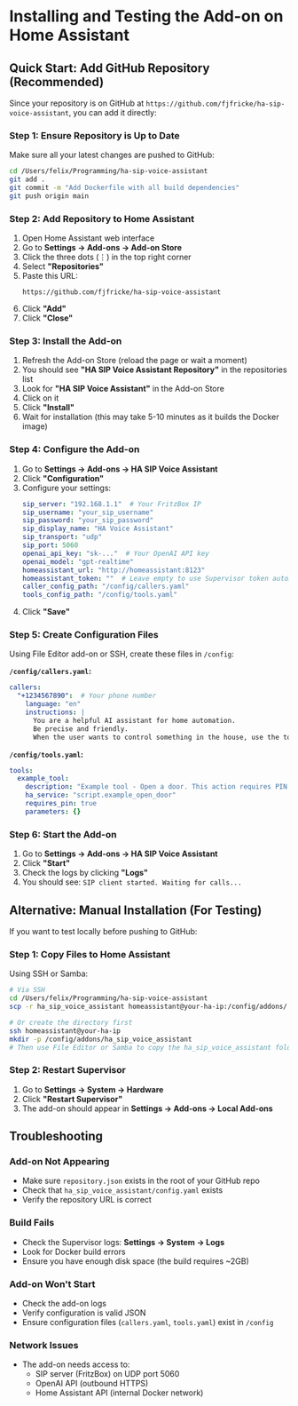 # Installing and Testing the Add-on on Home Assistant

## Quick Start: Add GitHub Repository (Recommended)

Since your repository is on GitHub at `https://github.com/fjfricke/ha-sip-voice-assistant`, you can add it directly:

### Step 1: Ensure Repository is Up to Date

Make sure all your latest changes are pushed to GitHub:

```bash
cd /Users/felix/Programming/ha-sip-voice-assistant
git add .
git commit -m "Add Dockerfile with all build dependencies"
git push origin main
```

### Step 2: Add Repository to Home Assistant

1. Open Home Assistant web interface
2. Go to **Settings → Add-ons → Add-on Store**
3. Click the three dots (⋮) in the top right corner
4. Select **"Repositories"**
5. Paste this URL:
   ```
   https://github.com/fjfricke/ha-sip-voice-assistant
   ```
6. Click **"Add"**
7. Click **"Close"**

### Step 3: Install the Add-on

1. Refresh the Add-on Store (reload the page or wait a moment)
2. You should see **"HA SIP Voice Assistant Repository"** in the repositories list
3. Look for **"HA SIP Voice Assistant"** in the Add-on Store
4. Click on it
5. Click **"Install"**
6. Wait for installation (this may take 5-10 minutes as it builds the Docker image)

### Step 4: Configure the Add-on

1. Go to **Settings → Add-ons → HA SIP Voice Assistant**
2. Click **"Configuration"**
3. Configure your settings:
   ```yaml
   sip_server: "192.168.1.1"  # Your FritzBox IP
   sip_username: "your_sip_username"
   sip_password: "your_sip_password"
   sip_display_name: "HA Voice Assistant"
   sip_transport: "udp"
   sip_port: 5060
   openai_api_key: "sk-..."  # Your OpenAI API key
   openai_model: "gpt-realtime"
   homeassistant_url: "http://homeassistant:8123"
   homeassistant_token: ""  # Leave empty to use Supervisor token automatically
   caller_config_path: "/config/callers.yaml"
   tools_config_path: "/config/tools.yaml"
   ```
4. Click **"Save"**

### Step 5: Create Configuration Files

Using File Editor add-on or SSH, create these files in `/config`:

**`/config/callers.yaml`:**
```yaml
callers:
  "+1234567890":  # Your phone number
    language: "en"
    instructions: |
      You are a helpful AI assistant for home automation.
      Be precise and friendly.
      When the user wants to control something in the house, use the tools available.
```

**`/config/tools.yaml`:**
```yaml
tools:
  example_tool:
    description: "Example tool - Open a door. This action requires PIN authentication."
    ha_service: "script.example_open_door"
    requires_pin: true
    parameters: {}
```

### Step 6: Start the Add-on

1. Go to **Settings → Add-ons → HA SIP Voice Assistant**
2. Click **"Start"**
3. Check the logs by clicking **"Logs"**
4. You should see: `SIP client started. Waiting for calls...`

## Alternative: Manual Installation (For Testing)

If you want to test locally before pushing to GitHub:

### Step 1: Copy Files to Home Assistant

Using SSH or Samba:

```bash
# Via SSH
cd /Users/felix/Programming/ha-sip-voice-assistant
scp -r ha_sip_voice_assistant homeassistant@your-ha-ip:/config/addons/

# Or create the directory first
ssh homeassistant@your-ha-ip
mkdir -p /config/addons/ha_sip_voice_assistant
# Then use File Editor or Samba to copy the ha_sip_voice_assistant folder
```

### Step 2: Restart Supervisor

1. Go to **Settings → System → Hardware**
2. Click **"Restart Supervisor"**
3. The add-on should appear in **Settings → Add-ons → Local Add-ons**

## Troubleshooting

### Add-on Not Appearing

- Make sure `repository.json` exists in the root of your GitHub repo
- Check that `ha_sip_voice_assistant/config.yaml` exists
- Verify the repository URL is correct

### Build Fails

- Check the Supervisor logs: **Settings → System → Logs**
- Look for Docker build errors
- Ensure you have enough disk space (the build requires ~2GB)

### Add-on Won't Start

- Check the add-on logs
- Verify configuration is valid JSON
- Ensure configuration files (`callers.yaml`, `tools.yaml`) exist in `/config`

### Network Issues

- The add-on needs access to:
  - SIP server (FritzBox) on UDP port 5060
  - OpenAI API (outbound HTTPS)
  - Home Assistant API (internal Docker network)

